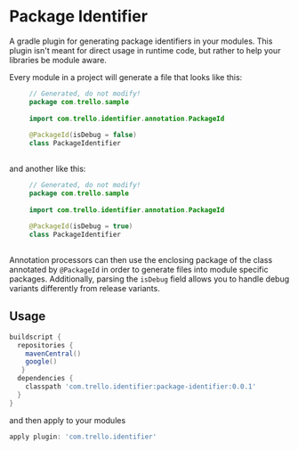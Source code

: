 # Package Identifier

A gradle plugin for generating package identifiers in your modules. 
This plugin isn't meant for direct usage in runtime code, but rather to help your libraries be module aware.

Every module in a project will generate a file that looks like this: 

```kotlin
     // Generated, do not modify!
     package com.trello.sample
     
     import com.trello.identifier.annotation.PackageId
     
     @PackageId(isDebug = false)
     class PackageIdentifier
     
```

and another like this:


```kotlin
     // Generated, do not modify!
     package com.trello.sample
     
     import com.trello.identifier.annotation.PackageId
     
     @PackageId(isDebug = true)
     class PackageIdentifier
     
```

Annotation processors can then use the enclosing package of the class annotated by `@PackageId` in order to generate files into module specific packages.
Additionally, parsing the `isDebug` field allows you to handle debug variants differently from release variants.

## Usage

```groovy
buildscript {
  repositories {
    mavenCentral()
    google()
   }
  dependencies {
    classpath 'com.trello.identifier:package-identifier:0.0.1'
  }
}
```

and then apply to your modules
```groovy
apply plugin: 'com.trello.identifier'

```
